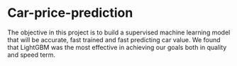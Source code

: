 # Car-price-prediction
The objective in this project is to build a supervised machine learning model that will be accurate, fast trained and fast predicting car value. We found that LightGBM was the most effective in achieving our goals both in quality and speed term. 
